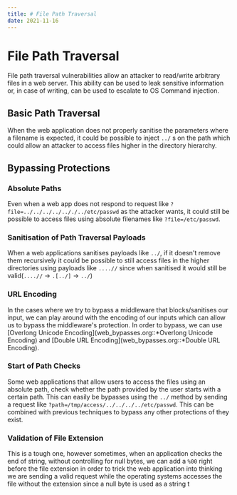 ```yaml
---
title: # File Path Traversal
date: 2021-11-16
---
```

# File Path Traversal

File path traversal vulnerabilities allow an attacker to read/write arbitrary files in a web server. This ability can be used to leak sensitive information or, in case of writing, can be used to escalate to OS Command injection.

## Basic Path Traversal

When the web application does not properly sanitise the parameters where a filename is expected, it could be possible to inject `../` s on the path which could allow an attacker to access files higher in the directory hierarchy.

## Bypassing Protections

### Absolute Paths

Even when a web app does not respond to request like `?file=../../../../.././../etc/passwd` as the attacker wants, it could still be possible to access files using absolute filenames like `?file=/etc/passwd`.

### Sanitisation of Path Traversal Payloads

When a web applications sanitises payloads like `../`, if it doesn\'t remove them recursively it could be possible to still access files in the higher directories using payloads like `....//` since when sanitised it would still be valid(`....//` -\> `.[../]` -\> `../`)

### URL Encoding

In the cases where we try to bypass a middleware that blocks/sanitises our input, we can play around with the encoding of our inputs which can allow us to bypass the middleware\'s protection. In order to bypass, we can use [Overlong Unicode Encoding](web_bypasses.org::*Overlong Unicode Encoding) and [Double URL Encoding](web_bypasses.org::*Double URL Encoding).

### Start of Path Checks

Some web applications that allow users to access the files using an absolute path, check whether the path provided by the user starts with a certain path. This can easily be bypasses using the `../` method by sending a request like `?path=/tmp/access/../../../../etc/passwd`. This can be combined with previous techniques to bypass any other protections of they exist.

### Validation of File Extension

This is a tough one, however sometimes, when an application checks the end of string, without controlling for null bytes, we can add a `%00` right before the file extension in order to trick the web application into thinking we are sending a valid request while the operating systems accesses the file without the extension since a null byte is used as a string t